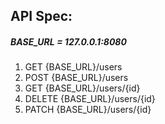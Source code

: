 ## API Spec:
##### BASE_URL = 127.0.0.1:8080
1. GET {BASE_URL}/users
2. POST {BASE_URL}/users
3. GET {BASE_URL}/users/{id}
4. DELETE {BASE_URL}/users/{id}
5. PATCH {BASE_URL}/users/{id}
